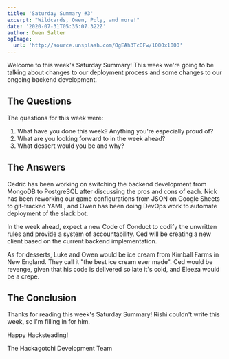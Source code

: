 ```yaml
---
title: 'Saturday Summary #3'
excerpt: "Wildcards, Owen, Poly, and more!"
date: '2020-07-31T05:35:07.322Z'
author: Owen Salter
ogImage:
  url: 'http://source.unsplash.com/OgEAh3TcOFw/1000x1000'
---
```




Welcome to this week's Saturday Summary! This week we're going to be talking
about changes to our deployment process and some changes to our ongoing backend
development.

## The Questions
The questions for this week were:

1. What have you done this week? Anything you're especially proud of?
2. What are you looking forward to in the week ahead?
3. What dessert would you be and why?

## The Answers
Cedric has been working on switching the backend development from MongoDB to
PostgreSQL after discussing the pros and cons of each. Nick has been reworking
our game configurations from JSON on Google Sheets to git-tracked YAML, and Owen
has been doing DevOps work to automate deployment of the slack bot.

In the week ahead, expect a new Code of Conduct to codify the unwritten rules
and provide a system of accountability. Ced will be creating a new client based
on the current backend implementation.

As for desserts, Luke and Owen would be ice cream from Kimball Farms in New
England. They call it "the best ice cream ever made". Ced would be revenge,
given that his code is delivered so late it's cold, and Eleeza would be a crepe.

## The Conclusion
Thanks for reading this week's Saturday Summary! Rishi couldn't write this week,
so I'm filling in for him.

Happy Hacksteading!

The Hackagotchi Development Team
